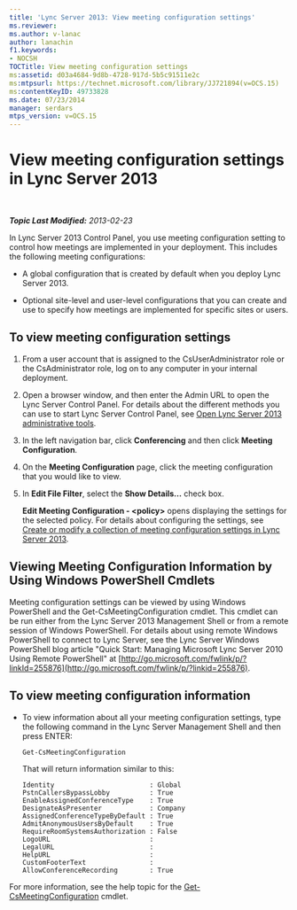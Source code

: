 ```yaml
---
title: 'Lync Server 2013: View meeting configuration settings'
ms.reviewer: 
ms.author: v-lanac
author: lanachin
f1.keywords:
- NOCSH
TOCTitle: View meeting configuration settings
ms:assetid: d03a4684-9d8b-4728-917d-5b5c91511e2c
ms:mtpsurl: https://technet.microsoft.com/library/JJ721894(v=OCS.15)
ms:contentKeyID: 49733828
ms.date: 07/23/2014
manager: serdars
mtps_version: v=OCS.15
---
```


<div data-xmlns="http://www.w3.org/1999/xhtml">

<div class="topic" data-xmlns="http://www.w3.org/1999/xhtml" data-msxsl="urn:schemas-microsoft-com:xslt" data-cs="http://msdn.microsoft.com/en-us/">

<div data-asp="http://msdn2.microsoft.com/asp">

# View meeting configuration settings in Lync Server 2013

</div>

<div id="mainSection">

<div id="mainBody">

<span> </span>

_**Topic Last Modified:** 2013-02-23_

In Lync Server 2013 Control Panel, you use meeting configuration setting to control how meetings are implemented in your deployment. This includes the following meeting configurations:

  - A global configuration that is created by default when you deploy Lync Server 2013.

  - Optional site-level and user-level configurations that you can create and use to specify how meetings are implemented for specific sites or users.

<div>

## To view meeting configuration settings

1.  From a user account that is assigned to the CsUserAdministrator role or the CsAdministrator role, log on to any computer in your internal deployment.

2.  Open a browser window, and then enter the Admin URL to open the Lync Server Control Panel. For details about the different methods you can use to start Lync Server Control Panel, see [Open Lync Server 2013 administrative tools](lync-server-2013-open-lync-server-administrative-tools.md).

3.  In the left navigation bar, click **Conferencing** and then click **Meeting Configuration**.

4.  On the **Meeting Configuration** page, click the meeting configuration that you would like to view.

5.  In **Edit File Filter**, select the **Show Details…** check box.
    
    **Edit Meeting Configuration - \<policy\>** opens displaying the settings for the selected policy. For details about configuring the settings, see [Create or modify a collection of meeting configuration settings in Lync Server 2013](lync-server-2013-create-or-modify-a-collection-of-meeting-configuration-settings.md).

</div>

<div>

## Viewing Meeting Configuration Information by Using Windows PowerShell Cmdlets

Meeting configuration settings can be viewed by using Windows PowerShell and the Get-CsMeetingConfiguration cmdlet. This cmdlet can be run either from the Lync Server 2013 Management Shell or from a remote session of Windows PowerShell. For details about using remote Windows PowerShell to connect to Lync Server, see the Lync Server Windows PowerShell blog article "Quick Start: Managing Microsoft Lync Server 2010 Using Remote PowerShell" at [http://go.microsoft.com/fwlink/p/?linkId=255876](http://go.microsoft.com/fwlink/p/?linkid=255876).

<div>

## To view meeting configuration information

  - To view information about all your meeting configuration settings, type the following command in the Lync Server Management Shell and then press ENTER:
    
        Get-CsMeetingConfiguration
    
    That will return information similar to this:
    
        Identity                        : Global
        PstnCallersBypassLobby          : True
        EnableAssignedConferenceType    : True
        DesignateAsPresenter            : Company
        AssignedConferenceTypeByDefault : True
        AdmitAnonymousUsersByDefault    : True
        RequireRoomSystemsAuthorization : False
        LogoURL                         :
        LegalURL                        :
        HelpURL                         :
        CustomFooterText                :
        AllowConferenceRecording        : True

</div>

For more information, see the help topic for the [Get-CsMeetingConfiguration](https://docs.microsoft.com/powershell/module/skype/Get-CsMeetingConfiguration) cmdlet.

</div>

</div>

<span> </span>

</div>

</div>

</div>

